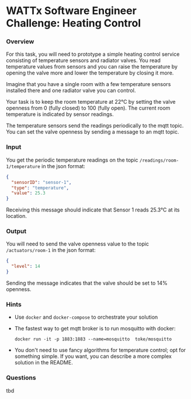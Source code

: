 
# WATTx Software Engineer Challenge: **Heating Control**

### Overview

For this task, you will need to prototype a simple heating control service consisting of temperature sensors and radiator valves.
You read temperature values from sensors and you can raise the temperature by opening the valve more and lower the temperature by closing it more.

Imagine that you have a single room with a few temperature sensors installed there and one radiator valve you can control.

Your task is to keep the room temperature at 22°C by setting the valve openness from 0 (fully closed) to 100 (fully open). The current room temperature is indicated by sensor readings.

The temperature sensors send the readings periodically to the mqtt topic. You can set the valve openness by sending a message to an mqtt topic.

### Input

You get the periodic temperature readings on the topic `/readings/room-1/temperature` in the json format:

```json
{
  "sensorID": "sensor-1",
  "type": "temperature",
  "value": 25.3
}
```

Receiving this message should indicate that Sensor 1 reads 25.3°C at its location.

### Output

You will need to send the valve openness value to the topic `/actuators/room-1` in the json format:

```json
{
  "level": 14
}
```

Sending the message indicates that the valve should be set to 14% openness.

### Hints

- Use `docker` and `docker-compose` to orchestrate your solution
- The fastest way to get mqtt broker is to run mosquitto with docker:

    ```
    docker run -it -p 1883:1883 --name=mosquitto  toke/mosquitto
    ```

- You don't need to use fancy algorithms for temperature control; opt for something simple. If you want, you can describe a more complex solution in the README.

### Questions

tbd
